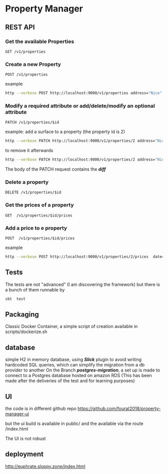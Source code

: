 # Property Manager

## REST API 



### Get the available Properties
```routes
GET /v1/properties 
```

### Create a new Property
```routes
POST /v1/properties 
```
example 
```bash
http --verbose POST http://localhost:9000/v1/properties address="Nice" postcode="06000" latitude=99999 longitude=999999 
```

### Modify a required attribute or add/delete/modify an optional attribute 
```routes
PATCH /v1/properties/$id
```

example: add a surface to a property (the property id is 2)
```bash
http --verbose PATCH http://localhost:9000/v1/properties/2 address="Nice" postcode="06000" latitude=99999 longitude=999999 surface=500
```

to remove it afterwards
```bash
http --verbose PATCH http://localhost:9000/v1/properties/2 address="Nice" postcode="06000" latitude=99999 longitude=999999 
```
The body of the PATCH request contains the ***diff*** 

### Delete a property 
```routes
DELETE /v1/properties/$id 
```

### Get the prices of a property
```routes
GET  /v1/properties/$id/prices 
```
### Add a price to e property
```routes
POST  /v1/properties/$id/prices 
```
example 
```bash
http --verbose POST http://localhost:9000/v1/properties/2/prices  date="2017-08-02" price="06000" 
```

## Tests 
The tests are not "advanced" (I am discovering the framework) but there is a bunch of them runnable by 
```bash
sbt  test
```

## Packaging 
Classic Docker Container, a simple script of creation available in scripts/dockerize.sh

## database 
simple H2 in memory database, using ***Slick*** plugin to avoid writing hardcoded SQL queries, which can simplify the migration from a db provider to another 
On the Branch ***postgres-migration***, a set up is made to connect to a Postgres database hosted on amazon RDS (This has been made after the deliveries of the test and for learning purposes)
## UI 
the code is in different github repo 
https://github.com/fourat2018/property-manager-ui

but the ui build is available in public/ and the available via the route /index.html 

The UI is not robust 

## deployment 
http://euphrate.sloppy.zone/index.html


